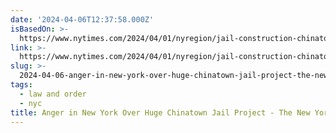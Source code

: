 ```yaml
---
date: '2024-04-06T12:37:58.000Z'
isBasedOn: >-
  https://www.nytimes.com/2024/04/01/nyregion/jail-construction-chinatown-manhattan.html
link: >-
  https://www.nytimes.com/2024/04/01/nyregion/jail-construction-chinatown-manhattan.html
slug: >-
  2024-04-06-anger-in-new-york-over-huge-chinatown-jail-project-the-new-york-times
tags:
  - law and order
  - nyc
title: Anger in New York Over Huge Chinatown Jail Project - The New York Times
---
```


